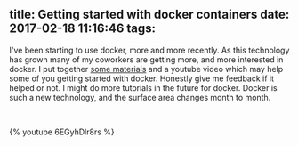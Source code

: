 title: Getting started with docker containers
date: 2017-02-18 11:16:46
tags:
---
I've been starting to use docker, more and more recently. As this technology has grown many of my coworkers are getting more, and more interested in docker.
I put together [some materials](https://terribledev.io/docker101) and a youtube video which may help some of you getting started with docker. Honestly give me feedback if it helped or not. I might do more tutorials in the future for docker. Docker is such a new technology, and the surface area changes month to month.

<br />

<!--more-->

{% youtube 6EGyhDlr8rs %}
